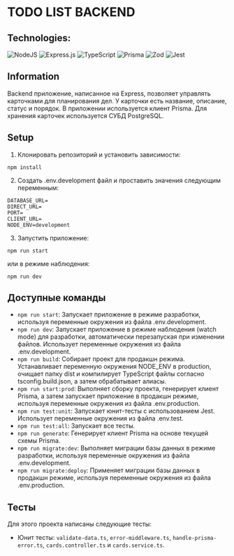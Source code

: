 # TODO LIST BACKEND

## Technologies:

![NodeJS](https://img.shields.io/badge/node.js-6DA55F?style=for-the-badge&logo=node.js&logoColor=white)
![Express.js](https://img.shields.io/badge/express.js-%23404d59.svg?style=for-the-badge&logo=express&logoColor=%2361DAFB)
![TypeScript](https://img.shields.io/badge/typescript-%23007ACC.svg?style=for-the-badge&logo=typescript&logoColor=white)
![Prisma](https://img.shields.io/badge/Prisma-3982CE?style=for-the-badge&logo=Prisma&logoColor=white)
![Zod](https://img.shields.io/badge/zod-%233068b7.svg?style=for-the-badge&logo=zod&logoColor=white)
![Jest](https://img.shields.io/badge/-jest-%23C21325?style=for-the-badge&logo=jest&logoColor=white)

## Information

Backend приложение, написанное на Express, позволяет управлять карточками для планирования дел. У карточки есть название, описание, статус и порядок. В приложении используется клиент Prisma. Для хранения карточек используется СУБД PostgreSQL.

## Setup

1. Клонировать репозиторий и установить зависимости:

```
npm install
```

2. Создать .env.development файл и проставить значения следующим переменным:

```
DATABASE_URL=
DIRECT_URL=
PORT=
CLIENT_URL=
NODE_ENV=development
```

3. Запустить приложение:

```
npm run start
```

или в режиме наблюдения:

```
npm run dev
```

## Доступные команды

- `npm run start`: Запускает приложение в режиме разработки, используя переменные окружения из файла .env.development.
- `npm run dev`: Запускает приложение в режиме наблюдения (watch mode) для разработки, автоматически перезапуская при изменении файлов. Использует переменные окружения из файла .env.development.
- `npm run build`: Собирает проект для продакшн режима. Устанавливает переменную окружения NODE_ENV в production, очищает папку dist и компилирует TypeScript файлы согласно tsconfig.build.json, а затем обрабатывает алиасы.
- `npm run start:prod`: Выполняет сборку проекта, генерирует клиент Prisma, а затем запускает приложение в продакшн режиме, используя переменные окружения из файла .env.production.
- `npm run test:unit`: Запускает юнит-тесты с использованием Jest. Использует переменные окружения из файла .env.test.
- `npm run test:all`: Запускает все тесты.
- `npm run generate`: Генерирует клиент Prisma на основе текущей схемы Prisma.
- `npm run migrate:dev`: Выполняет миграции базы данных в режиме разработки, используя переменные окружения из файла .env.development.
- `npm run migrate:deploy`: Применяет миграции базы данных в продакшн режиме, используя переменные окружения из файла .env.production.

## Тесты

Для этого проекта написаны следующие тесты:

- Юнит тесты: `validate-data.ts`, `error-middleware.ts`, `handle-prisma-error.ts`, `cards.controller.ts` и `cards.service.ts`.
